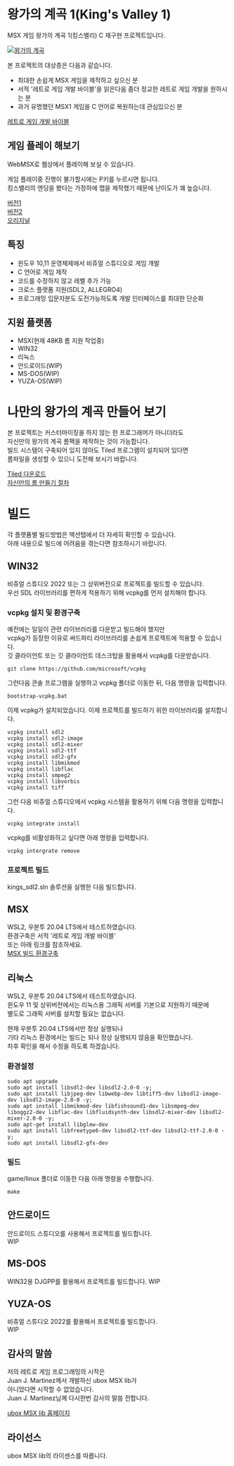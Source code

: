 # 왕가의 계곡 1(King's Valley 1) 
MSX 게임 왕가의 계곡 1(킹스밸리) C 재구현 프로젝트입니다.  

[![왕가의 계곡](https://img.youtube.com/vi/yWfRj2l0rsU/0.jpg)](https://youtu.be/yWfRj2l0rsU) 

본 프로젝트의 대상층은 다음과 같습니다.
* 최대한 손쉽게 MSX 게임을 제작하고 싶으신 분   
* 서적 '레트로 게임 개발 바이블'을 읽은다음 좀더 정교한 레트로 게임 개발을 원하시는 분   
* 과거 유명했던 MSX1 게임을 C 언어로 복원하는데 관심있으신 분   

[레트로 게임 개발 바이블](https://github.com/pdpdds/retrogamedev)   


## 게임 플레이 해보기
WebMSX로 웹상에서 플레이해 보실 수 있습니다.

게임 플레이중 진행이 불가할시에는 P키를 누르시면 됩니다.  
킹스밸리의 엔딩을 봤다는 가정하에 맵을 제작했기 때문에 난이도가 꽤 높습니다.  

[버전1](https://webmsx.org/?ROM=https://github.com/pdpdds/ubox_example/releases/download/v1.0/kings_ver2.rom)  
[버전2](https://webmsx.org/?ROM=https://github.com/pdpdds/ubox_example/releases/download/v1.0/kings.rom)   
[오리지널](https://webmsx.org/?ROM=https://github.com/pdpdds/ubox_example/releases/download/v1.0/kings_original.rom)


## 특징
* 윈도우 10,11 운영체제에서 비쥬얼 스튜디오로 게임 개발 
* C 언어로 게임 제작
* 코드를 수정하지 않고 레벨 추가 가능
* 크로스 플랫폼 지원(SDL2, ALLEGRO4)  
* 프로그래밍 입문자분도 도전가능하도록 개발 인터페이스를 최대한 단순화   

## 지원 플랫폼
* MSX(현재 48KB 롬 지원 작업중)
* WIN32
* 리눅스
* 안드로이드(WIP)
* MS-DOS(WIP)
* YUZA-OS(WIP)

# 나만의 왕가의 계곡 만들어 보기
본 프로젝트는 커스터마이징을 하지 않는 한 프로그래머가 아니더라도   
자신만의 왕가의 계곡 롬팩을 제작하는 것이 가능합니다.   
빌드 시스템이 구축되어 있지 않아도 Tiled 프로그램이 설치되어 있다면  
롬파일을 생성할 수 있으니 도전해 보시기 바랍니다.

[Tiled 다운로드](https://www.mapeditor.org/)    
[자신만의 롬 만들기 절차](doc/makerom.md)

# 빌드
각 플랫폼별 빌드방법은 액션탭에서 더 자세히 확인할 수 있습니다.  
아래 내용으로 빌드에 어려움을 겪는다면 참조하시기 바랍니다.

## WIN32
비쥬얼 스튜디오 2022 또는 그 상위버전으로 프로젝트를 빌드할 수 있습니다.   
우선 SDL 라이브러리를 편하게 적용하기 위해 vcpkg를 먼저 설치해야 합니다.  

### vcpkg 설치 및 환경구축
예전에는 일일이 관련 라이브러리를 다운받고 빌드해야 했지만   
vcpkg가 등장한 이유로 써드파티 라이브러리를 손쉽게 프로젝트에 적용할 수 있습니다.    
깃 클라이언트 또는 깃 클라이언트 데스크탑을 활용해서 vcpkg를 다운받습니다.

```
git clone https://github.com/microsoft/vcpkg
```

그런다음 콘솔 프로그램을 실행하고 vcpkg 폴더로 이동한 뒤, 다음 명령을 입력합니다.

```
bootstrap-vcpkg.bat
```

이제 vcpkg가 설치되었습니다. 이제 프로젝트를 빌드하기 위한 라이브러리를 설치합니다.

```
vcpkg install sdl2
vcpkg install sdl2-image
vcpkg install sdl2-mixer
vcpkg install sdl2-ttf
vcpkg install sdl2-gfx
vcpkg install libmikmod
vcpkg install libflac
vcpkg install smpeg2
vcpkg install libvorbis
vcpkg install tiff
```

그런 다음 비쥬얼 스튜디오에서 vcpkg 시스템을 활용하기 위해 다음 명령을 입력합니다.

```
vcpkg integrate install
```

vcpkg를 비활성화하고 싶다면 아래 명령을 입력합니다.

```
vcpkg intergrate remove
```

### 프로젝트 빌드
kings_sdl2.sln 솔루션을 실행한 다음 빌드합니다.

## MSX
WSL2, 우분투 20.04 LTS에서 테스트하였습니다.    
환경구축은 서적 '레트로 게임 개발 바이블'  
또는 아래 링크를 참조하세요.   
[MSX 빌드 환경구축](https://wikidocs.net/154093)   

## 리눅스
WSL2, 우분투 20.04 LTS에서 테스트하였습니다.   
윈도우 11 및 상위버전에서는 리눅스용 그래픽 서버를 기본으로 지원하기 때문에   
별도로 그래픽 서버를 설치할 필요는 없습니다.  

현재 우분투 20.04 LTS에서만 정상 실행되나   
기타 리눅스 환경에서는 빌드는 되나 정상 실행되지 않음을 확인했습니다.   
차후 확인을 해서 수정을 하도록 하겠습니다.   

### 환경설정
```
sudo apt upgrade
sudo apt install libsdl2-dev libsdl2-2.0-0 -y;
sudo apt install libjpeg-dev libwebp-dev libtiff5-dev libsdl2-image-dev libsdl2-image-2.0-0 -y;
sudo apt install libmikmod-dev libfishsound1-dev libsmpeg-dev liboggz2-dev libflac-dev libfluidsynth-dev libsdl2-mixer-dev libsdl2-mixer-2.0-0 -y;
sudo apt-get install libglew-dev
sudo apt install libfreetype6-dev libsdl2-ttf-dev libsdl2-ttf-2.0-0 -y;
sudo apt install libsdl2-gfx-dev        
```

### 빌드
game/linux 폴더로 이동한 다음 아래 명령을 수행합니다.
```
make
```

## 안드로이드
안드로이드 스튜디오를 사용해서 프로젝트를 빌드합니다.   
WIP

## MS-DOS
WIN32용 DJGPP를 활용해서 프로젝트를 빌드합니다.
WIP  

## YUZA-OS
비쥬얼 스튜디오 2022를 활용해서 프로젝트를 빌드합니다.   
WIP   

## 감사의 말씀
저의 레트로 게임 프로그래밍의 시작은  
Juan J. Martinez께서 개발하신 ubox MSX lib가   
아니었다면 시작할 수 없었습니다.   
Juan J. Martinez님께 다시한번 감사의 말씀 전합니다.   

[ubox MSX lib 홈페이지](https://www.usebox.net/jjm/ubox-msx-lib/)

## 라이선스 
ubox MSX lib의 라이센스를 따릅니다.   

